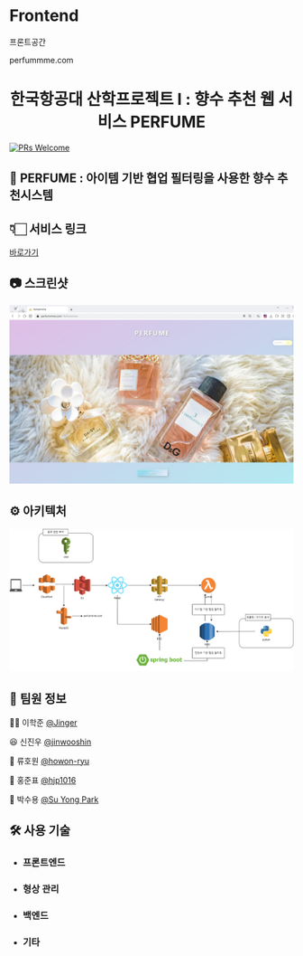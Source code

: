 
# Frontend
프론트공간

perfummme.com

<h1 style = "text-align: center">
한국항공대 산학프로젝트 I : 향수 추천 웹 서비스 PERFUME
</h1>

[![PRs Welcome](https://img.shields.io/badge/PRs-welcome-brightgreen.svg?style=flat-square)](http://makeapullrequest.com)

## 🌟 PERFUME : 아이템 기반 협업 필터링을 사용한 향수 추천시스템

## 👇🏻 서비스 링크

[바로가기](https://perfummme.com/)

## 📷 스크린샷

![img](./screenshot.png)

## ⚙️ 아키텍처

![img](./architecture.png)

## 📌 팀원 정보

👩‍🦰 이학준 [@Jinger](https://github.com/kaulhj)

😆 신진우 [@jinwooshin](https://github.com/goldadam)

👨 류호원 [@howon-ryu](https://github.com/howon-ryu)

🤵 홍준표 [@hjp1016](https://github.com/hjp1016)

🧔 박수용 [@Su Yong Park](https://github.com/parkkingcar)

## 🛠 사용 기술

- ### **프론트엔드**

- ### **형상 관리**

- ### **백엔드**

- ### **기타**
